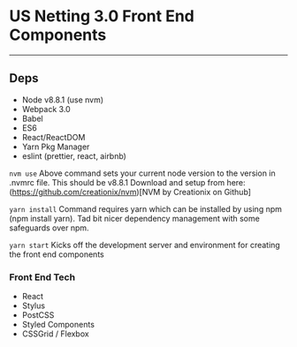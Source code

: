 # US Netting 3.0 Front End Components
---

## Deps
- Node v8.8.1 (use nvm)
- Webpack 3.0
- Babel
- ES6
- React/ReactDOM
- Yarn Pkg Manager
- eslint (prettier, react, airbnb)

```nvm use``` 
Above command sets your current node version to the version in .nvmrc file. This should be v8.8.1
Download and setup from here: (https://github.com/creationix/nvm)[NVM by Creationix on Github]

```yarn install```
Command requires yarn which can be installed by using npm (npm install yarn). Tad bit nicer dependency management with some safeguards over npm.

```yarn start```
Kicks off the development server and environment for creating the front end components 

### Front End Tech
- React
- Stylus
- PostCSS
- Styled Components
- CSSGrid / Flexbox


